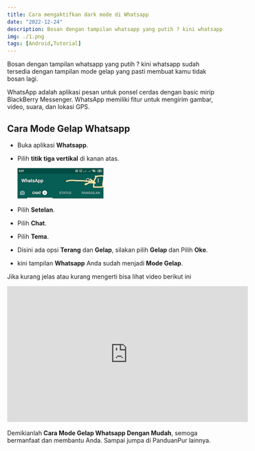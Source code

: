 ```yaml
---
title: Cara mengaktifkan dark mode di Whatsapp
date: "2022-12-24"
description: Bosan dengan tampilan whatsapp yang putih ? kini whatsapp sudah tersedia dengan tampilan mode gelap yang pasti membuat kamu tidak bosan lagi.
img: ./1.png
tags: [Android,Tutorial]
---
```


Bosan dengan tampilan whatsapp yang putih ? kini whatsapp sudah tersedia dengan tampilan mode gelap yang pasti membuat kamu tidak bosan lagi.  
  
WhatsApp adalah aplikasi pesan untuk ponsel cerdas dengan basic mirip BlackBerry Messenger. WhatsApp memiliki fitur untuk mengirim gambar, video, suara, dan lokasi GPS.  
  

## Cara Mode Gelap Whatsapp

*   Buka aplikasi **Whatsapp**.
*   Pilih **titik tiga vertikal** di kanan atas.

    ![mode gelap whatsapp](./1.png)

*   Pilih **Setelan**.

*   Pilih **Chat**.

*   Pilih **Tema**.

*   Disini ada opsi **Terang** dan **Gelap**, silakan pilih **Gelap** dan Pilih **Oke**.

*   kini tampilan **Whatsapp** Anda sudah menjadi **Mode Gelap**.

Jika kurang jelas atau kurang mengerti bisa lihat video berikut ini

<iframe width="560" height="315" src="https://www.youtube.com/embed/9OiufkaF1VM" title="YouTube video player" frameborder="0" allow="accelerometer; autoplay; clipboard-write; encrypted-media; gyroscope; picture-in-picture" allowfullscreen></iframe>

Demikianlah **Cara Mode Gelap Whatsapp Dengan Mudah**, semoga bermanfaat dan membantu Anda. Sampai jumpa di PanduanPur lainnya.